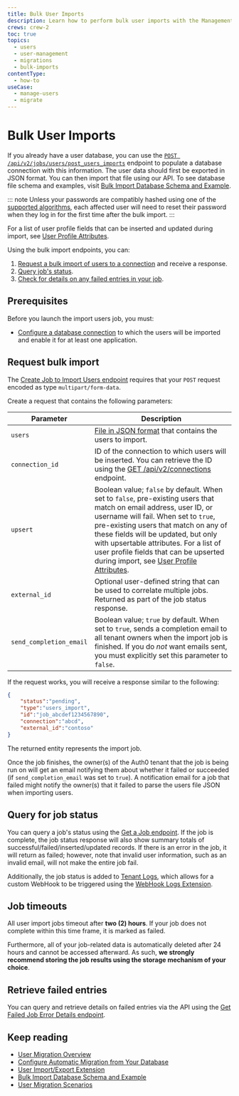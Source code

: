 ```yaml
---
title: Bulk User Imports
description: Learn how to perform bulk user imports with the Management API.
crews: crew-2
toc: true
topics:
  - users
  - user-management
  - migrations
  - bulk-imports
contentType:
  - how-to
useCase:
  - manage-users
  - migrate
---
```


# Bulk User Imports

If you already have a user database, you can use the [`POST /api/v2/jobs/users/post_users_imports`](/api/management/v2#!/Jobs/post_users_imports) endpoint to populate a database connection with this information. The user data should first be exported in JSON format. You can then import that file using our API. To see database file schema and examples, visit [Bulk Import Database Schema and Example](/users/references/bulk-import-database-schema-examples).

::: note
Unless your passwords are compatibly hashed using one of the [supported algorithms](/users/references/bulk-import-database-schema-examples#supported-hash-algorithms), each affected user will need to reset their password when they log in for the first time after the bulk import.
:::

For a list of user profile fields that can be inserted and updated during import, see [User Profile Attributes](/users/references/user-profile-structure#user-profile-attributes).

Using the bulk import endpoints, you can:

1. [Request a bulk import of users to a connection](/api/management/v2#!/Jobs/post_users_imports) and receive a response.
2. [Query job's status](/api/management/v2#!/Jobs/get_jobs_by_id).
3. [Check for details on any failed entries in your job](/api/management/v2#!/Jobs/get_errors).

## Prerequisites

Before you launch the import users job, you must:

* [Configure a database connection](/connections/database) to which the users will be imported and enable it for at least one application.

## Request bulk import

The [Create Job to Import Users endpoint](/api/management/v2#!/Jobs/post_users_imports) requires that your `POST` request encoded as type `multipart/form-data`.

Create a request that contains the following parameters:

| Parameter | Description |
|-----------|-------------|
| `users` | [File in JSON format](/users/references/bulk-import-database-schema-examples#file-example) that contains the users to import. |
| `connection_id` | ID of the connection to which users will be inserted. You can retrieve the ID using the [GET /api/v2/connections](/api/management/v2#!/Connections/get_connections) endpoint. |
| `upsert` | Boolean value; `false` by default. When set to `false`, pre-existing users that match on email address, user ID, or username will fail. When set to `true`, pre-existing users that match on any of these fields will be updated, but only with upsertable attributes. For a list of user profile fields that can be upserted during import, see [User Profile Attributes](/users/references/user-profile-structure#user-profile-attributes). |
| `external_id` | Optional user-defined string that can be used to correlate multiple jobs. Returned as part of the job status response. |
| `send_completion_email` | Boolean value; `true` by default. When set to `true`, sends a completion email to all tenant owners when the import job is finished. If you do *not* want emails sent, you must explicitly set this parameter to `false`. |

If the request works, you will receive a response similar to the following:

```json
{
    "status":"pending",
    "type":"users_import",
    "id":"job_abcdef1234567890",
    "connection":"abcd",
    "external_id":"contoso"
}
```

The returned entity represents the import job.

Once the job finishes, the owner(s) of the Auth0 tenant that the job is being run on will get an email notifying them about whether it failed or succeeded (if `send_completion_email` was set to `true`). A notification email for a job that failed might notify the owner(s) that it failed to parse the users file JSON when importing users.

## Query for job status

You can query a job's status using the [Get a Job endpoint](/api/management/v2#!/Jobs/get_jobs_by_id). If the job is complete, the job status response will also show summary totals of successful/failed/inserted/updated records. If there is an error in the job, it will return as failed; however, note that invalid user information, such as an invalid email, will not make the entire job fail.

Additionally, the job status is added to [Tenant Logs](${manage_url}/#/logs), which allows for a custom WebHook to be triggered using the [WebHook Logs Extension](/extensions/management-api-webhooks).

## Job timeouts

All user import jobs timeout after **two (2) hours**. If your job does not complete within this time frame, it is marked as failed.

Furthermore, all of your job-related data is automatically deleted after 24 hours and cannot be accessed afterward. As such, **we strongly recommend storing the job results using the storage mechanism of your choice**.

## Retrieve failed entries

You can query and retrieve details on failed entries via the API using the [Get Failed Job Error Details endpoint](/api/management/v2#!/Jobs/get_errors).


## Keep reading

* [User Migration Overview](/users/concepts/overview-user-migration)
* [Configure Automatic Migration from Your Database](/users/guides/configure-automatic-migration)
* [User Import/Export Extension](/extensions/user-import-export)
* [Bulk Import Database Schema and Example](/users/references/bulk-import-database-schema-examples)
* [User Migration Scenarios](/users/references/user-migration-scenarios)

